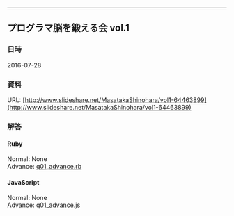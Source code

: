 
---

## プログラマ脳を鍛える会 vol.1
### 日時
2016-07-28

### 資料
URL: [http://www.slideshare.net/MasatakaShinohara/vol1-64463899](http://www.slideshare.net/MasatakaShinohara/vol1-64463899)
 
### 解答
#### Ruby
Normal:  None  
Advance: [q01_advance.rb](q01/q01_advance.rb)  
  
#### JavaScript
Normal:  None  
Advance: [q01_advance.js](q01/q01_advance.js)

